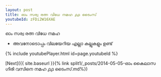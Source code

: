 ```yaml
---
layout: post
title: ഓം സര്വ രത്ന വിധേ നമഹ ൧൧ ടൈംസ്
youtubeId: zFDi2W16XAE
---
```

 
 
 ഓം സര്വ രത്ന വിധേ നമഹ 
 
 -  അവനോടൊപ്പം വിലയേറിയ എല്ലാ കല്ലുകളും ഉണ്ട് 
 
  
 
  
 
 
 
 
 
 


{% include youtubePlayer.html id=page.youtubeId %}
 
[Next]({{ site.baseurl }}{% link  split1/_posts/2014-05-05-ഓം കൈലാസ ഗിരി വസിനെ നമഹ ൧൧ ടൈംസ്.md%})
 
